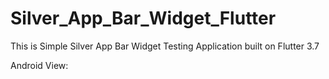 # Silver_App_Bar_Widget_Flutter

This is Simple Silver App Bar Widget Testing Application built on Flutter 3.7

Android View:
